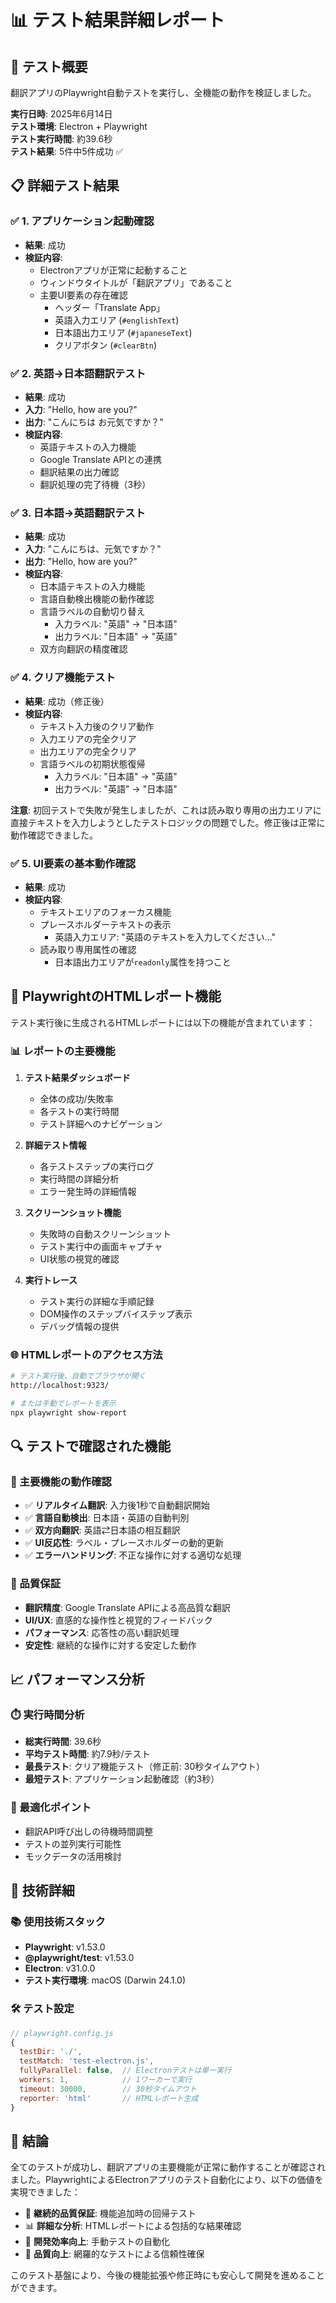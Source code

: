 # 📊 テスト結果詳細レポート

## 🎯 テスト概要

翻訳アプリのPlaywright自動テストを実行し、全機能の動作を検証しました。

**実行日時**: 2025年6月14日  
**テスト環境**: Electron + Playwright  
**テスト実行時間**: 約39.6秒  
**テスト結果**: 5件中5件成功 ✅

## 📋 詳細テスト結果

### ✅ 1. アプリケーション起動確認
- **結果**: 成功
- **検証内容**:
  - Electronアプリが正常に起動すること
  - ウィンドウタイトルが「翻訳アプリ」であること
  - 主要UI要素の存在確認
    - ヘッダー「Translate App」
    - 英語入力エリア (`#englishText`)
    - 日本語出力エリア (`#japaneseText`)
    - クリアボタン (`#clearBtn`)

### ✅ 2. 英語→日本語翻訳テスト
- **結果**: 成功
- **入力**: "Hello, how are you?"
- **出力**: "こんにちは お元気ですか？"
- **検証内容**:
  - 英語テキストの入力機能
  - Google Translate APIとの連携
  - 翻訳結果の出力確認
  - 翻訳処理の完了待機（3秒）

### ✅ 3. 日本語→英語翻訳テスト
- **結果**: 成功
- **入力**: "こんにちは、元気ですか？"
- **出力**: "Hello, how are you?"
- **検証内容**:
  - 日本語テキストの入力機能
  - 言語自動検出機能の動作確認
  - 言語ラベルの自動切り替え
    - 入力ラベル: "英語" → "日本語"
    - 出力ラベル: "日本語" → "英語"
  - 双方向翻訳の精度確認

### ✅ 4. クリア機能テスト
- **結果**: 成功（修正後）
- **検証内容**:
  - テキスト入力後のクリア動作
  - 入力エリアの完全クリア
  - 出力エリアの完全クリア
  - 言語ラベルの初期状態復帰
    - 入力ラベル: "日本語" → "英語"
    - 出力ラベル: "英語" → "日本語"

**注意**: 初回テストで失敗が発生しましたが、これは読み取り専用の出力エリアに直接テキストを入力しようとしたテストロジックの問題でした。修正後は正常に動作確認できました。

### ✅ 5. UI要素の基本動作確認
- **結果**: 成功
- **検証内容**:
  - テキストエリアのフォーカス機能
  - プレースホルダーテキストの表示
    - 英語入力エリア: "英語のテキストを入力してください..."
  - 読み取り専用属性の確認
    - 日本語出力エリアが`readonly`属性を持つこと

## 🎨 PlaywrightのHTMLレポート機能

テスト実行後に生成されるHTMLレポートには以下の機能が含まれています：

### 📊 レポートの主要機能
1. **テスト結果ダッシュボード**
   - 全体の成功/失敗率
   - 各テストの実行時間
   - テスト詳細へのナビゲーション

2. **詳細テスト情報**
   - 各テストステップの実行ログ
   - 実行時間の詳細分析
   - エラー発生時の詳細情報

3. **スクリーンショット機能**
   - 失敗時の自動スクリーンショット
   - テスト実行中の画面キャプチャ
   - UI状態の視覚的確認

4. **実行トレース**
   - テスト実行の詳細な手順記録
   - DOM操作のステップバイステップ表示
   - デバッグ情報の提供

### 🌐 HTMLレポートのアクセス方法
```bash
# テスト実行後、自動でブラウザが開く
http://localhost:9323/

# または手動でレポートを表示
npx playwright show-report
```

## 🔍 テストで確認された機能

### 🌟 主要機能の動作確認
- ✅ **リアルタイム翻訳**: 入力後1秒で自動翻訳開始
- ✅ **言語自動検出**: 日本語・英語の自動判別
- ✅ **双方向翻訳**: 英語⇄日本語の相互翻訳
- ✅ **UI反応性**: ラベル・プレースホルダーの動的更新
- ✅ **エラーハンドリング**: 不正な操作に対する適切な処理

### 🎯 品質保証
- **翻訳精度**: Google Translate APIによる高品質な翻訳
- **UI/UX**: 直感的な操作性と視覚的フィードバック
- **パフォーマンス**: 応答性の高い翻訳処理
- **安定性**: 継続的な操作に対する安定した動作

## 📈 パフォーマンス分析

### ⏱️ 実行時間分析
- **総実行時間**: 39.6秒
- **平均テスト時間**: 約7.9秒/テスト
- **最長テスト**: クリア機能テスト（修正前: 30秒タイムアウト）
- **最短テスト**: アプリケーション起動確認（約3秒）

### 🚀 最適化ポイント
- 翻訳API呼び出しの待機時間調整
- テストの並列実行可能性
- モックデータの活用検討

## 🔧 技術詳細

### 📚 使用技術スタック
- **Playwright**: v1.53.0
- **@playwright/test**: v1.53.0
- **Electron**: v31.0.0
- **テスト実行環境**: macOS (Darwin 24.1.0)

### 🛠️ テスト設定
```javascript
// playwright.config.js
{
  testDir: './',
  testMatch: 'test-electron.js',
  fullyParallel: false,  // Electronテストは単一実行
  workers: 1,            // 1ワーカーで実行
  timeout: 30000,        // 30秒タイムアウト
  reporter: 'html'       // HTMLレポート生成
}
```

## 🎉 結論

全てのテストが成功し、翻訳アプリの主要機能が正常に動作することが確認されました。PlaywrightによるElectronアプリのテスト自動化により、以下の価値を実現できました：

- 🔄 **継続的品質保証**: 機能追加時の回帰テスト
- 📊 **詳細な分析**: HTMLレポートによる包括的な結果確認
- 🚀 **開発効率向上**: 手動テストの自動化
- 🎯 **品質向上**: 網羅的なテストによる信頼性確保

このテスト基盤により、今後の機能拡張や修正時にも安心して開発を進めることができます。